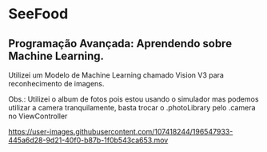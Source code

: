 # SeeFood

## Programação Avançada: Aprendendo sobre Machine Learning.

Utilizei um Modelo de Machine Learning chamado Vision V3 para reconhecimento de imagens.

Obs.: Utilizei o album de fotos pois estou usando o simulador mas podemos utilizar a camera tranquilamente, basta trocar o .photoLibrary pelo .camera no ViewController




https://user-images.githubusercontent.com/107418244/196547933-445a6d28-9d21-40f0-b87b-1f0b543ca653.mov

